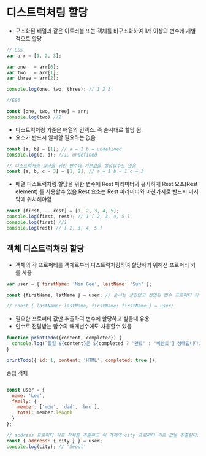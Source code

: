 # 디스트럭처링 할당

- 구조화된 배열과 같은 이트러블 또는 객체를 비구조화하여 1개 이상의 변수에 개별적으로 할당

```javascript
// ES5
var arr = [1, 2, 3];

var one   = arr[0];
var two   = arr[1];
var three = arr[2];

console.log(one, two, three); // 1 2 3

//ES6

const [one, two, three] = arr;
console.log(two) //2
```

- 디스트럭처링 기준은 배열의 인덱스. 즉 순서대로 할당 됨.
- 요소가 반드시 일치할 필요하는 없음 

```javascript
const [a, b] = [1]; // a = 1 b = undefined
console.log(c, d); //1, undefined

// 디스트럭처링 할당을 위한 변수에 기본값을 설정할수도 있음
const [a, b, c = 3] = [1, 2]; // a = 1 b = 1 c = 3
```

- 배열 디스트럭처링 할당을 위한 변수에 Rest 파라미터와 유사하게 Rest 요소(Rest element) 를 사용할수 있음
Rest 요소는 Rest 파라미터와 마찬가지로 반드시 마지막에 위치해야함

```javascript
const [first, ...rest] = [1, 2, 3, 4, 5];
console.log(first, rest); // 1 [ 2, 3, 4, 5 ] 
console.log(first) //1
console.log(rest) // [ 2, 3, 4, 5 ]
```

## 객체 디스트럭처링 할당

- 객체의 각 프로퍼티를 객체로부터 디스트럭처링하여 할당하기 위해선 프로퍼티 키를 사용

```javascript
var user = { firstName: 'Min Gee', lastName: 'Suh' };

const {firstName, lstName } = user; // 순서는 상관없고 선언된 변수 프로퍼티 키와 일치해야함

// const { lastName: lastName, firstName: firstName } = user;
```

- 필요한 프로퍼티 값만 추출하여 변수에 할당하고 싶을때 유용
- 인수로 전달받는 함수의 매개변수에도 사용할수 있음

```javascript
function printTodo({content, completed}) {
  console.log(`할일 ${content}은 ${completed ? '완료' : '비완료'} 상태입니다.`);
}

printTodo({ id: 1, content: 'HTML', completed: true });
```

중첩 객체
```javascript

const user = {
  name: 'Lee',
  family: {
    member: ['mom', 'dad', 'bro'],
    total: member.length
  }
};

// address 프로퍼티 키로 객체를 추출하고 이 객체의 city 프로퍼티 키로 값을 추출한다.
const { address: { city } } = user;
console.log(city); // 'Seoul'
```

